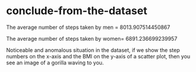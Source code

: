 # conclude-from-the-dataset

The average number of steps taken by men = 8013.907514450867

The average number of steps taken by women= 6891.236699239957

Noticeable and anomalous situation in the dataset, if we show the step numbers on the x-axis and the BMI on the y-axis of a scatter plot, then you see an image of a gorilla waving to you.


